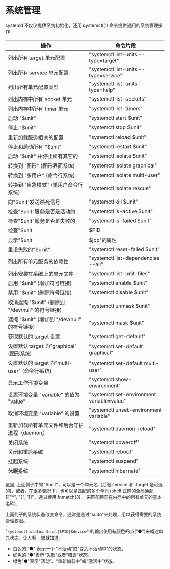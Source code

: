 # 系统管理

systemd 不仅仅提供系统初始化，还用 systemctl(1) 命令提供通用的系统管理操作

| 操作                                   | 命令片段                                       |
|--------------------------------------|--------------------------------------------|
| 列出所有 target 单元配置                     | "systemctl list-units --type=target"       |
| 列出所有 service 单元配置                    | "systemctl list-units --type=service"      |
| 列出所有单元配置类型                           | "systemctl list-units --type=help"         |
| 列出内存中所有 socket 单元                    | "systemctl list-sockets"                   |
| 列出内存中所有 timer 单元                     | "systemctl list-timers"                    |
| 启动 "$unit"                           | "systemctl start $unit"                    |
| 停止 "$unit"                           | "systemctl stop $unit"                     |
| 重新加载服务相关的配置                          | "systemctl reload $unit"                   |
| 停止和启动所有 "$unit"                      | "systemctl restart $unit"                  |
| 启动 "$unit" 并停止所有其它的                  | "systemctl isolate $unit"                  |
| 转换到 "图形" (图形界面系统)                    | "systemctl isolate graphical"              |
| 转换到 "多用户" (命令行系统)                    | "systemctl isolate multi-user"             |
| 转换到 "应急模式" (单用户命令行系统)                | "systemctl isolate rescue"                 |
| 向"$unit"发送杀死信号                       | "systemctl kill $unit"                     |
| 检查"$unit"服务是否是活动的                    | "systemctl is-active $unit"                |
| 检查"$unit"服务是否是失败的                    | "systemctl is-failed $unit"                |
| 检查"$unit|$PID|device"的状态             | "systemctl status $unit|$PID|$device"      |
| 显示"$unit|$job"的属性                    | "systemctl show $unit|$job"                |
| 重设失败的"$unit"                         | "systemctl reset-failed $unit"             |
| 列出所有单元服务的依赖性                         | "systemctl list-dependencies --all"        |
| 列出安装在系统上的单元文件                        | "systemctl list-unit-files"                |
| 启用 "$unit" (增加符号链接)                  | "systemctl enable $unit"                   |
| 禁用 "$unit" (删除符号链接)                  | "systemctl disable $unit"                  |
| 取消遮掩 "$unit" (删除到 "/dev/null" 的符号链接) | "systemctl unmask $unit"                   |
| 遮掩 "$unit" (增加到 "/dev/null" 的符号链接)   | "systemctl mask $unit"                     |
| 获取默认的 target 设置                      | "systemctl get-default"                    |
| 设置默认 target 为"graphical" (图形系统)      | "systemctl set-default graphical"          |
| 设置默认的 target 为"multi-user" (命令行系统)   | "systemctl set-default multi-user"         |
| 显示工作环境变量                             | "systemctl show-environment"               |
| 设置环境变量 "variable" 的值为 "value"        | "systemctl set-environment variable=value" |
| 取消环境变量 "variable" 的设置                | "systemctl unset-environment variable"     |
| 重新加载所有单元文件和后台守护进程（daemon）            | "systemctl daemon-reload"                  |
| 关闭系统                                 | "systemctl poweroff"                       |
| 关闭和重启系统                              | "systemctl reboot"                         |
| 挂起系统                                 | "systemctl suspend"                        |
| 休眠系统                                 | "systemctl hibernate"                      |

这里, 上面例子中的"$unit"，可以是一个单元名（后缀.service 和 .target 是可选的)，或者，在很多情况下，也可以是匹配的多个单元 (shell 式样的全局通配符"*", "?", "[]"，通过使用 fnmatch(3) ，来匹配目前在内存中的所有单元的基本名称).

上面列子的系统状态改变命令，通常是通过"sudo"来处理，用以获得需要的系统管理权限。

"`systemctl status $unit|$PID|$device`" 的输出使用有颜色的点("●")来概述单元状态，让人看一眼就知道。

- 白色的 "●" 表示一个 "不活动"或"变为不活动中"的状态。
- 红色的 "●"表示“失败”或者“错误”状态。
- 绿色"●"表示“活动”、“重新加载中”或“激活中”状态。
